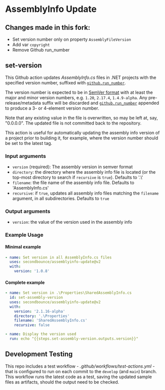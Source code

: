 # AssemblyInfo Update

## Changes made in this fork:

- Set version number only on property `AssemblyFileVersion`
- Add var `copyright`
- Remove Github run_number

## set-version

This Github action updates _AssemblyInfo.cs_ files in .NET projects with the specified version number, suffixed with [`github.run_number`](https://docs.github.com/en/actions/learn-github-actions/contexts).

The version number is expected to be in [SemVer format](https://semver.org/) with at least the major and minor version numbers, e.g. `1.20`, `2.17.4`, `1.4.9-alpha`.  Any pre-release/metadata suffix will be discarded and [`github.run_number`](https://docs.github.com/en/actions/learn-github-actions/contexts) appended to produce a 3- or 4-element version number.

Note that any existing value in the file is overwritten, so may be left at, say, "0.0.0.0".  The updated file is not committed back to the repository.

This action is useful for automatically updating the assembly info version of a project prior to building it, for example, where the version number should be set to the latest tag.

### Input arguments

* `version` (required): The assembly version in semver format
* `directory`: the directory where the assembly info file is located (or the top-most directory to search if `recursive` is `true`).  Defaults to '.\\'
* `filename`: the file name of the assembly info file.  Defaults to 'AssemblyInfo.cs'
* `recursive`: if `true`, updates all assembly info files matching the `filename` argument, in all subdirectories.  Defaults to `true`

### Output arguments

* `version`: the value of the version used in the assembly info

### Example Usage

#### Minimal example

```yml
- name: Set version in all AssemblyInfo.cs files
  uses: secondbounce/assemblyinfo-update@v2
  with:
    version: '1.0.8'
```

#### Complete example

```yml
- name: Set version in .\Properties\SharedAssemblyInfo.cs
  id: set-assembly-version
  uses: secondbounce/assemblyinfo-update@v2
  with:
    version: '2.1.16-alpha'
    directory: '.\Properties'
    filename: 'SharedAssemblyInfo.cs'
    recursive: false

- name: Display the version used
  run: echo "{{steps.set-assembly-version.outputs.version}}"
```

## Development Testing

This repo includes a test workflow - _.github/workflows/test-actions.yml_ - that is configured to run on each commit to the `develop` (and `main`) branch.  This workflow runs the latest code as a test, saving the updated sample files as artifacts, should the output need to be checked.
